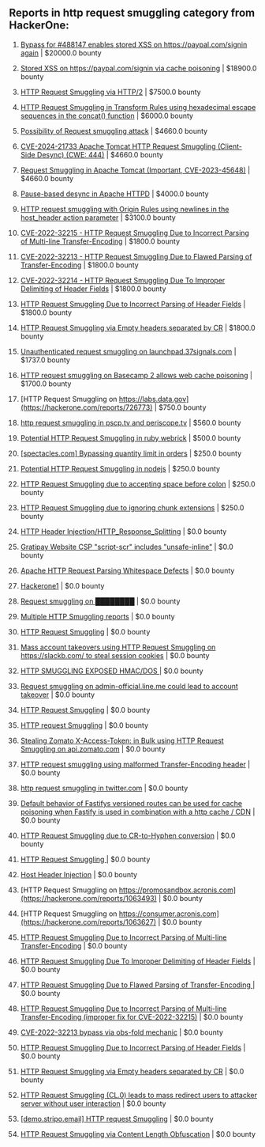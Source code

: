 ## Reports in http request smuggling category from HackerOne:

1. [Bypass for #488147 enables stored XSS on https://paypal.com/signin again](https://hackerone.com/reports/510152) | $20000.0 bounty

2. [Stored XSS on https://paypal.com/signin via cache poisoning](https://hackerone.com/reports/488147) | $18900.0 bounty

3. [HTTP Request Smuggling via HTTP/2](https://hackerone.com/reports/1211724) | $7500.0 bounty

4. [HTTP Request Smuggling in Transform Rules using hexadecimal escape sequences in the concat() function](https://hackerone.com/reports/1478633) | $6000.0 bounty

5. [Possibility of Request smuggling attack](https://hackerone.com/reports/2280391) | $4660.0 bounty

6. [CVE-2024-21733 Apache Tomcat HTTP Request Smuggling (Client- Side Desync) (CWE: 444)](https://hackerone.com/reports/2327341) | $4660.0 bounty

7. [Request Smuggling in Apache Tomcat (Important, CVE-2023-45648)](https://hackerone.com/reports/2299692) | $4660.0 bounty

8. [Pause-based desync in Apache HTTPD](https://hackerone.com/reports/1667974) | $4000.0 bounty

9. [HTTP request smuggling with Origin Rules using newlines in the host_header action parameter](https://hackerone.com/reports/1575912) | $3100.0 bounty

10. [ CVE-2022-32215 - HTTP Request Smuggling Due to Incorrect Parsing of Multi-line Transfer-Encoding](https://hackerone.com/reports/1630667) | $1800.0 bounty

11. [ CVE-2022-32213 - HTTP Request Smuggling Due to Flawed Parsing of Transfer-Encoding](https://hackerone.com/reports/1630668) | $1800.0 bounty

12. [CVE-2022-32214 - HTTP Request Smuggling Due To Improper Delimiting of Header Fields](https://hackerone.com/reports/1630669) | $1800.0 bounty

13. [HTTP Request Smuggling Due to Incorrect Parsing of Header Fields](https://hackerone.com/reports/1888760) | $1800.0 bounty

14. [HTTP Request Smuggling via Empty headers separated by CR](https://hackerone.com/reports/2032842) | $1800.0 bounty

15. [Unauthenticated request smuggling on launchpad.37signals.com](https://hackerone.com/reports/867577) | $1737.0 bounty

16. [HTTP request smuggling on Basecamp 2 allows web cache poisoning](https://hackerone.com/reports/919175) | $1700.0 bounty

17. [HTTP Request Smuggling on https://labs.data.gov](https://hackerone.com/reports/726773) | $750.0 bounty

18. [http request smuggling in pscp.tv and periscope.tv](https://hackerone.com/reports/713285) | $560.0 bounty

19. [Potential HTTP Request Smuggling in ruby webrick](https://hackerone.com/reports/965267) | $500.0 bounty

20. [[spectacles.com] Bypassing quantity limit in orders](https://hackerone.com/reports/246803) | $250.0 bounty

21. [Potential HTTP Request Smuggling in nodejs](https://hackerone.com/reports/1002188) | $250.0 bounty

22. [HTTP Request Smuggling due to accepting space before colon](https://hackerone.com/reports/1238709) | $250.0 bounty

23. [HTTP Request Smuggling due to ignoring chunk extensions](https://hackerone.com/reports/1238099) | $250.0 bounty

24. [HTTP Header Injection/HTTP_Response_Splitting](https://hackerone.com/reports/214436) | $0.0 bounty

25. [Gratipay Website CSP "script-scr" includes "unsafe-inline"](https://hackerone.com/reports/231510) | $0.0 bounty

26. [Apache HTTP Request Parsing Whitespace Defects](https://hackerone.com/reports/244459) | $0.0 bounty

27. [Hackerone1](https://hackerone.com/reports/471087) | $0.0 bounty

28. [Request smuggling on ████████](https://hackerone.com/reports/526880) | $0.0 bounty

29. [Multiple HTTP Smuggling reports](https://hackerone.com/reports/648434) | $0.0 bounty

30. [HTTP Request Smuggling](https://hackerone.com/reports/643225) | $0.0 bounty

31. [Mass account takeovers using HTTP Request Smuggling on https://slackb.com/ to steal session cookies](https://hackerone.com/reports/737140) | $0.0 bounty

32. [HTTP SMUGGLING EXPOSED HMAC/DOS ](https://hackerone.com/reports/753939) | $0.0 bounty

33. [Request smuggling on admin-official.line.me could lead to account takeover](https://hackerone.com/reports/740037) | $0.0 bounty

34. [HTTP Request Smuggling](https://hackerone.com/reports/866382) | $0.0 bounty

35. [HTTP request Smuggling](https://hackerone.com/reports/867952) | $0.0 bounty

36. [Stealing Zomato X-Access-Token: in Bulk using HTTP Request Smuggling on api.zomato.com](https://hackerone.com/reports/771666) | $0.0 bounty

37. [HTTP request smuggling using malformed Transfer-Encoding header](https://hackerone.com/reports/735748) | $0.0 bounty

38. [http request smuggling in  twitter.com](https://hackerone.com/reports/715996) | $0.0 bounty

39. [Default behavior of Fastifys versioned routes can be used for cache poisoning when Fastify is used in combination with a http cache / CDN](https://hackerone.com/reports/1025575) | $0.0 bounty

40. [HTTP Request Smuggling due to CR-to-Hyphen conversion](https://hackerone.com/reports/922597) | $0.0 bounty

41. [HTTP Request Smuggling ](https://hackerone.com/reports/1120982) | $0.0 bounty

42. [Host Header Injection](https://hackerone.com/reports/1098948) | $0.0 bounty

43. [HTTP Request Smuggling on https://promosandbox.acronis.com](https://hackerone.com/reports/1063493) | $0.0 bounty

44. [HTTP Request Smuggling on https://consumer.acronis.com](https://hackerone.com/reports/1063627) | $0.0 bounty

45. [HTTP Request Smuggling Due to Incorrect Parsing of Multi-line Transfer-Encoding](https://hackerone.com/reports/1501679) | $0.0 bounty

46. [HTTP Request Smuggling Due To Improper Delimiting of Header Fields](https://hackerone.com/reports/1524692) | $0.0 bounty

47. [HTTP Request Smuggling Due to Flawed Parsing of Transfer-Encoding ](https://hackerone.com/reports/1524555) | $0.0 bounty

48. [HTTP Request Smuggling Due to Incorrect Parsing of Multi-line Transfer-Encoding (improper fix for CVE-2022-32215)](https://hackerone.com/reports/1665156) | $0.0 bounty

49. [CVE-2022-32213 bypass via obs-fold mechanic](https://hackerone.com/reports/1630336) | $0.0 bounty

50. [HTTP Request Smuggling Due to Incorrect Parsing of Header Fields](https://hackerone.com/reports/1675191) | $0.0 bounty

51. [HTTP Request Smuggling via Empty headers separated by CR](https://hackerone.com/reports/2001873) | $0.0 bounty

52. [HTTP Request Smuggling (CL.0) leads to mass redirect users to attacker server without user interaction](https://hackerone.com/reports/1943608) | $0.0 bounty

53. [[demo.stripo.email] HTTP request Smuggling](https://hackerone.com/reports/1631228) | $0.0 bounty

54. [HTTP Request Smuggling via Content Length Obfuscation](https://hackerone.com/reports/2237099) | $0.0 bounty

